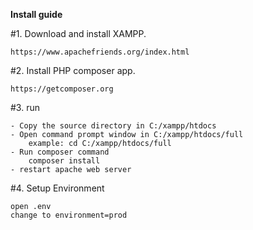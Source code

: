 **Install guide**

#1. Download and install XAMPP.
```
https://www.apachefriends.org/index.html
```


#2. Install PHP composer app.
```
https://getcomposer.org
```


#3. run
```
- Copy the source directory in C:/xampp/htdocs
- Open command prompt window in C:/xampp/htdocs/full
    example: cd C:/xampp/htdocs/full
- Run composer command
    composer install
- restart apache web server
```

#4. Setup Environment
```$xslt
open .env
change to environment=prod
```